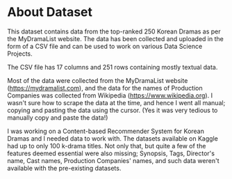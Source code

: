 # About Dataset
This dataset contains data from the top-ranked 250 Korean Dramas as per the MyDramaList website. The data has been collected and uploaded in the form of a CSV file and can be used to work on various Data Science Projects.

The CSV file has 17 columns and 251 rows containing mostly textual data.

Most of the data were collected from the MyDramaList website (https://mydramalist.com), and the data for the names of Production Companies was collected from Wikipedia (https://www.wikipedia.org). I wasn't sure how to scrape the data at the time, and hence I went all manual; copying and pasting the data using the cursor. (Yes it was very tedious to manually copy and paste the data!)

I was working on a Content-based Recommender System for Korean Dramas and I needed data to work with. The datasets available on Kaggle had up to only 100 k-drama titles. Not only that, but quite a few of the features deemed essential were also missing; Synopsis, Tags, Director's name, Cast names, Production Companies' names, and such data weren't available with the pre-existing datasets.


